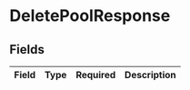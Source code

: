 # DeletePoolResponse


## Fields

| Field       | Type        | Required    | Description |
| ----------- | ----------- | ----------- | ----------- |